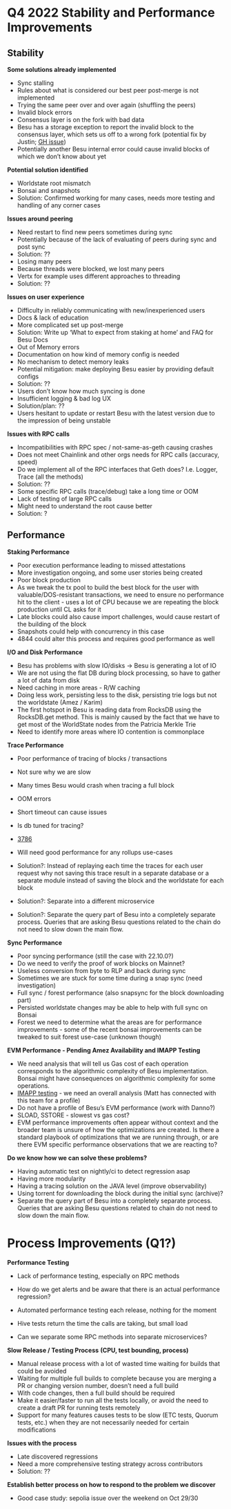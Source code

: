 # Q4 2022 Stability and Performance Improvements

## Stability

**Some solutions already implemented** 

- Sync stalling 
- Rules about what is considered our best peer post-merge is not implemented
- Trying the same peer over and over again (shuffling the peers)
- Invalid block errors 
- Consensus layer is on the fork with bad data
- Besu has a storage exception to report the invalid block to the consensus layer, which sets us off to a wrong fork (potential fix by Justin; [GH issue](https://github.com/hyperledger/besu/issues/4512))
- Potentially another Besu internal error could cause invalid blocks of which we don’t know about yet 

**Potential solution identified**  

- Worldstate root mismatch
- Bonsai and snapshots
- Solution: Confirmed working for many cases, needs more testing and handling of any corner cases

**Issues around peering**

- Need restart to find new peers sometimes during sync
- Potentially because of the lack of evaluating of peers during sync and post sync 
- Solution: ??
- Losing many peers 
- Because threads were blocked, we lost many peers 
- Vertx for example uses different approaches to threading  
- Solution: ??

**Issues on user experience** 

- Difficulty in reliably communicating with new/inexperienced users
- Docs & lack of education 
- More complicated set up post-merge
- Solution: Write up ‘What to expect from staking at home’ and FAQ for Besu Docs
- Out of Memory errors
- Documentation on how kind of memory config is needed 
- No mechanism to detect memory leaks 
- Potential mitigation: make deploying Besu easier by providing default configs 
- Solution: ??
- Users don’t know how much syncing is done
- Insufficient logging & bad log UX  
- Solution/plan: ??
- Users hesitant to update or restart Besu with the latest version due to the impression of being unstable 

**Issues with RPC calls**

- Incompatibilities with RPC spec / not-same-as-geth causing crashes 
- Does not meet Chainlink and other orgs needs for RPC calls (accuracy, speed)  
- Do we implement all of the RPC interfaces that Geth does? I.e. Logger, Trace (all the methods) 
- Solution: ??
- Some specific RPC calls (trace/debug) take a long time or OOM 
- Lack of testing of large RPC calls
- Might need to understand the root cause better 
- Solution: ?

## Performance

**Staking Performance**

- Poor execution performance leading to missed attestations
- More investigation ongoing, and some user stories being created 
- Poor block production
- As we tweak the tx pool to build the best block for the user with valuable/DOS-resistant transactions, we need to ensure no performance hit to the client - uses a lot of CPU because we are repeating the block production until CL asks for it
- Late blocks could also cause import challenges, would cause restart of the building of the block 
- Snapshots could help with concurrency in this case 
- 4844 could alter this process and requires good performance as well

**I/O and Disk Performance** 

- Besu has problems with slow IO/disks → Besu is generating a lot of IO 
- We are not using the flat DB during block processing, so have to gather a lot of data from disk 
- Need caching in more areas - R/W caching 
- Doing less work, persisting less to the disk, persisting trie logs but not the worldstate (Amez / Karim) 
- The first hotspot in Besu is reading data from RocksDB using the RocksDB.get method. This is mainly caused by the fact that we have to get most of the WorldState nodes from the Patricia Merkle Trie
- Need to identify more areas where IO contention is commonplace 

**Trace Performance** 

- Poor performance of tracing of blocks / transactions
- Not sure why we are slow 
- Many times Besu would crash when tracing a full block 
- OOM errors
- Short timeout can cause issues 
- Is db tuned for tracing?
- [3786](https://github.com/hyperledger/besu/issues/3786) 
- Will need good performance for any rollups use-cases
- Solution?: Instead of replaying each time the traces for each user request why not saving this trace result in a separate database or a separate module instead of saving the block and the worldstate for each block

  

- Solution?: Separate into a different microservice

- Solution?: Separate the query part of Besu into a completely separate process. Queries that are asking Besu questions related to the chain do not need to slow down the main flow.

  

**Sync Performance**

- Poor syncing performance (still the case with 22.10.0?)
- Do we need to verify the proof of work blocks on Mainnet? 
- Useless conversion from byte to RLP and back during sync 
- Sometimes we are stuck for some time during a snap sync (need investigation) 
- Full sync / forest performance (also snapsync for the block downloading part)
- Persisted worldstate changes may be able to help with full sync on Bonsai
- Forest we need to determine what the areas are for performance improvements - some of the recent bonsai improvements can be tweaked to suit forest use-case (unknown though) 

**EVM Performance - Pending Amez Availability and IMAPP Testing** 

- We need analysis that will tell us Gas cost of each operation corresponds to the algorithmic complexity of Besu implementation. Bonsai might have consequences on algorithmic complexity for some operations.
- [IMAPP testing](https://github.com/imapp-pl/gas-cost-estimator/blob/master/docs/gas-cost-estimator.md) - we need an overall analysis (Matt has connected with this team for a profile)
- Do not have a profile of Besu’s EVM performance (work with Danno?) 
- SLOAD, SSTORE - slowest vs gas cost?  
- EVM performance improvements often appear without context and the broader team is unsure of how the optimizations are created. Is there a standard playbook of optimizations that we are running through, or are there EVM specific performance observations that we are reacting to?

  

**Do we know how we can solve these problems?**

- Having automatic test on nightly/ci to detect regression asap
- Having more modularity
- Having a tracing solution on the JAVA level (improve observability)
- Using torrent for downloading the block during the initial sync (archive)?
- Separate the query part of Besu into a completely separate process. Queries that are asking Besu questions related to chain do not need to slow down the main flow.

# Process Improvements (Q1?) 

**Performance Testing**

- Lack of performance testing, especially on RPC methods
- How do we get alerts and be aware that there is an actual performance regression?
- Automated performance testing each release, nothing for the moment

  

  

- Hive tests return the time the calls are taking, but small load 
- Can we separate some RPC methods into separate microservices?

**Slow Release / Testing Process** **(CPU, test bounding, process)** 

- Manual release process with a lot of wasted time waiting for builds that could be avoided
- Waiting for multiple full builds to complete because you are merging a PR or changing version number, doesn’t need a full build
- With code changes, then a full build should be required 
- Make it easier/faster to run all the tests locally, or avoid the need to create a draft PR for running tests remotely
- Support for many features causes tests to be slow (ETC tests, Quorum tests, etc.) when they are not necessarily needed for certain modifications 

**Issues with the process** 

- Late discovered regressions
- Need a more comprehensive testing strategy across contributors
- Solution: ??

**Establish better process on how to respond to the problem we discover** 

- Good case study: sepolia issue over the weekend on Oct 29/30